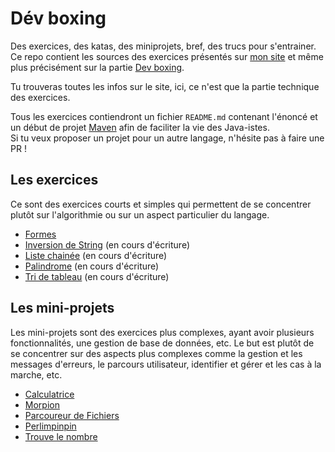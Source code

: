 # Dév boxing
Des exercices, des katas, des miniprojets, bref, des trucs pour s'entrainer.  
Ce repo contient les sources des exercices présentés sur [mon site](https://nathaniel-vaur-henel.github.io) et même plus précisément sur la partie [Dev boxing](https://nathaniel-vaur-henel.github.io/dev-boxing).

Tu trouveras toutes les infos sur le site, ici, ce n'est que la partie technique des exercices.

Tous les exercices contiendront un fichier `README.md` contenant l'énoncé et un début de projet [Maven](https://maven.apache.org/) afin de faciliter la vie des Java-istes.  
Si tu veux proposer un projet pour un autre langage, n'hésite pas à faire une PR !

## Les exercices 

Ce sont des exercices courts et simples qui permettent de se concentrer plutôt sur l'algorithmie ou sur un aspect particulier du langage.

- [Formes](exercices/formes/readme.md)
- [Inversion de String](exercices/tri-tableau/readme.md) (en cours d'écriture)
- [Liste chainée](exercices/liste-chainee/readme.md) (en cours d'écriture)
- [Palindrome](exercices/palindrome/readme.md) (en cours d'écriture)
- [Tri de tableau](exercices/InversionString/readme.md) (en cours d'écriture)       

## Les mini-projets

Les mini-projets sont des exercices plus complexes, ayant avoir plusieurs fonctionnalités, une gestion de base de données, etc. 
Le but est plutôt de se concentrer sur des aspects plus complexes comme la gestion et les messages d'erreurs, le parcours utilisateur, identifier et gérer et les cas à la marche, etc.

- [Calculatrice](miniprojets/calculatrice/readme.md)
- [Morpion](miniprojets/morpion/morpion-maven/readme.md)
- [Parcoureur de Fichiers](miniprojets/parcoureur_fichiers/parcoureur_fichiers-maven/readme.md)
- [Perlimpinpin](miniprojets/perlimpinpin/perlimpinpin-maven/readme.md)
- [Trouve le nombre](miniprojets/trouve_le_nombre/trouve_le_nombre-maven/readme.md)
